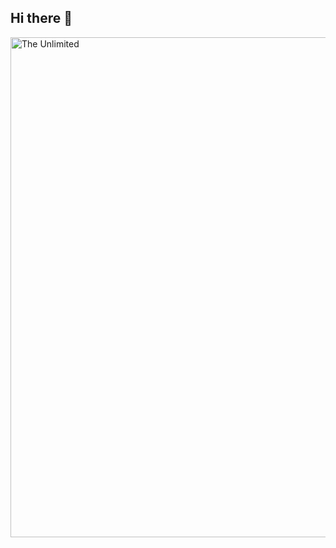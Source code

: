 ## Hi there 👋

<img src="https://github.com/Kristina-Uryevna/Kristina-Uryevna/blob/main/235224431-e8c8c12e-6826-47f1-89fb-2ddad83b3abf.gif" alt="The Unlimited" width="800">
